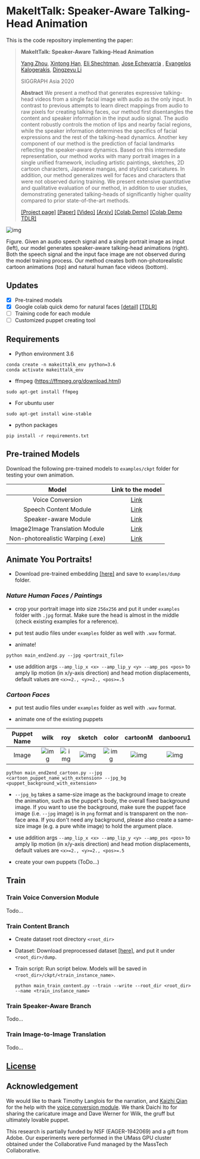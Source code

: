 # MakeItTalk: Speaker-Aware Talking-Head Animation

This is the code repository implementing the paper:

> **MakeItTalk: Speaker-Aware Talking-Head Animation**
>
> [Yang Zhou](https://people.umass.edu/~yangzhou),
> [Xintong Han](http://users.umiacs.umd.edu/~xintong/),
> [Eli Shechtman](https://research.adobe.com/person/eli-shechtman),
> [Jose Echevarria](http://www.jiechevarria.com) ,
> [Evangelos Kalogerakis](https://people.cs.umass.edu/~kalo/),
> [Dingzeyu Li](https://dingzeyu.li)
>
> SIGGRAPH Asia 2020
>
> **Abstract** We present a method that generates expressive talking-head videos from a single facial image with audio as the only input. In contrast to previous attempts to learn direct mappings from audio to raw pixels for creating talking faces, our method first disentangles the content and speaker information in the input audio signal. The audio content robustly controls the motion of lips and nearby facial regions, while the speaker information determines the specifics of facial expressions and the rest of the talking-head dynamics. Another key component of our method is the prediction of facial landmarks reflecting the speaker-aware dynamics. Based on this intermediate representation, our method works with many portrait images in a single unified framework, including artistic paintings, sketches, 2D cartoon characters, Japanese mangas, and stylized caricatures.
> In addition, our method generalizes well for faces and characters that were not observed during training. We present extensive quantitative and qualitative evaluation of our method, in addition to user studies, demonstrating generated talking-heads of significantly higher quality compared to prior state-of-the-art methods.
>
> [[Project page]](https://people.umass.edu/~yangzhou/MakeItTalk/)
> [[Paper]](https://people.umass.edu/~yangzhou/MakeItTalk/MakeItTalk_SIGGRAPH_Asia_Final_round-5.pdf)
> [[Video]](https://www.youtube.com/watch?v=OU6Ctzhpc6s)
> [[Arxiv]](https://arxiv.org/abs/2004.12992)
> [[Colab Demo]](quick_demo.ipynb)
> [[Colab Demo TDLR]](quick_demo_tdlr.ipynb)

![img](doc/teaser.png)

Figure. Given an audio speech signal and a single portrait image as input (left), our model generates speaker-aware talking-head animations (right).
Both the speech signal and the input face image are not observed during the model training process.
Our method creates both non-photorealistic cartoon animations (top) and natural human face videos (bottom).

## Updates

- [x] Pre-trained models
- [x] Google colab quick demo for natural faces [[detail]](quick_demo.ipynb) [[TDLR]](quick_demo_tdlr.ipynb)
- [ ] Training code for each module
- [ ] Customized puppet creating tool

## Requirements

- Python environment 3.6

```
conda create -n makeittalk_env python=3.6
conda activate makeittalk_env
```

- ffmpeg (https://ffmpeg.org/download.html)

```
sudo apt-get install ffmpeg
```

- For ubuntu user

```
sudo apt-get install wine-stable
```

- python packages

```
pip install -r requirements.txt
```

## Pre-trained Models

Download the following pre-trained models to `examples/ckpt` folder for testing your own animation.

|               Model               |                                     Link to the model                                      |
| :-------------------------------: | :----------------------------------------------------------------------------------------: |
|         Voice Conversion          | [Link](https://drive.google.com/file/d/1ZiwPp_h62LtjU0DwpelLUoodKPR85K7x/view?usp=sharing) |
|       Speech Content Module       | [Link](https://drive.google.com/file/d/1r3bfEvTVl6pCNw5xwUhEglwDHjWtAqQp/view?usp=sharing) |
|       Speaker-aware Module        | [Link](https://drive.google.com/file/d/1rV0jkyDqPW-aDJcj7xSO6Zt1zSXqn1mu/view?usp=sharing) |
|  Image2Image Translation Module   | [Link](https://drive.google.com/file/d/1i2LJXKp-yWKIEEgJ7C6cE3_2NirfY_0a/view?usp=sharing) |
| Non-photorealistic Warping (.exe) | [Link](https://drive.google.com/file/d/1rlj0PAUMdX8TLuywsn6ds_G6L63nAu0P/view?usp=sharing) |

## Animate You Portraits!

- Download pre-trained embedding [[here]](https://drive.google.com/file/d/18-0CYl5E6ungS3H4rRSHjfYvvm-WwjTI/view?usp=sharing) and save to `examples/dump` folder.

### _Nature Human Faces / Paintings_

- crop your portrait image into size `256x256` and put it under `examples` folder with `.jpg` format.
  Make sure the head is almost in the middle (check existing examples for a reference).

- put test audio files under `examples` folder as well with `.wav` format.

- animate!

```
python main_end2end.py --jpg <portrait_file>
```

- use addition args `--amp_lip_x <x> --amp_lip_y <y> --amp_pos <pos>`
  to amply lip motion (in x/y-axis direction) and head motion displacements, default values are `<x>=2., <y>=2., <pos>=.5`

### _Cartoon Faces_

- put test audio files under `examples` folder as well with `.wav` format.

- animate one of the existing puppets

| Puppet Name |                    wilk                    |                  roy                  |               sketch                |               color                |               cartoonM                |               danbooru1                |
| :---------: | :----------------------------------------: | :-----------------------------------: | :---------------------------------: | :--------------------------------: | :-----------------------------------: | :------------------------------------: |
|    Image    | ![img](examples_cartoon/wilk_fullbody.jpg) | ![img](examples_cartoon/roy_full.png) | ![img](examples_cartoon/sketch.png) | ![img](examples_cartoon/color.jpg) | ![img](examples_cartoon/cartoonM.png) | ![img](examples_cartoon/danbooru1.jpg) |

```
python main_end2end_cartoon.py --jpg <cartoon_puppet_name_with_extension> --jpg_bg <puppet_background_with_extension>
```

- `--jpg_bg` takes a same-size image as the background image to create the animation, such as the puppet's body, the overall fixed background image. If you want to use the background, make sure the puppet face image (i.e. `--jpg` image) is in `png` format and is transparent on the non-face area. If you don't need any background, please also create a same-size image (e.g. a pure white image) to hold the argument place.

- use addition args `--amp_lip_x <x> --amp_lip_y <y> --amp_pos <pos>`
  to amply lip motion (in x/y-axis direction) and head motion displacements, default values are `<x>=2., <y>=2., <pos>=.5`

- create your own puppets (ToDo...)

## Train

### Train Voice Conversion Module

Todo...

### Train Content Branch

- Create dataset root directory `<root_dir>`

- Dataset: Download preprocessed dataset [[here]](https://drive.google.com/drive/folders/1EwuAy3j1b9Zc1MsidUfxG_pJGc_cV60O?usp=sharing), and put it under `<root_dir>/dump`.

- Train script: Run script below. Models will be saved in `<root_dir>/ckpt/<train_instance_name>`.

  ```shell script
  python main_train_content.py --train --write --root_dir <root_dir> --name <train_instance_name>
  ```

### Train Speaker-Aware Branch

Todo...

### Train Image-to-Image Translation

Todo...

## [License](LICENSE.md)

## Acknowledgement

We would like to thank Timothy Langlois for the narration, and
[Kaizhi Qian](https://scholar.google.com/citations?user=uEpr4C4AAAAJ&hl=en)
for the help with the [voice conversion module](https://auspicious3000.github.io/icassp-2020-demo/). We
thank Daichi Ito for sharing the caricature image and Dave Werner
for Wilk, the gruff but ultimately lovable puppet.

This research is partially funded by NSF (EAGER-1942069)
and a gift from Adobe. Our experiments were performed in the
UMass GPU cluster obtained under the Collaborative Fund managed
by the MassTech Collaborative.
